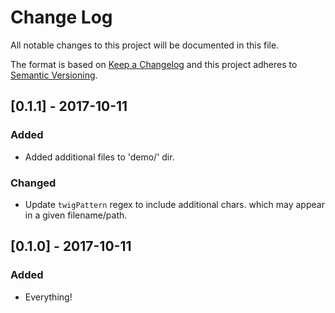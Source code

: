# Change Log
All notable changes to this project will be documented in this file.

The format is based on [Keep a Changelog](http://keepachangelog.com/) and this project adheres to [Semantic Versioning](http://semver.org/).

## [0.1.1] - 2017-10-11
### Added
- Added additional files to 'demo/' dir.

### Changed
- Update `twigPattern` regex to include additional chars. which may appear in a given filename/path.

## [0.1.0] - 2017-10-11
### Added
- Everything!
